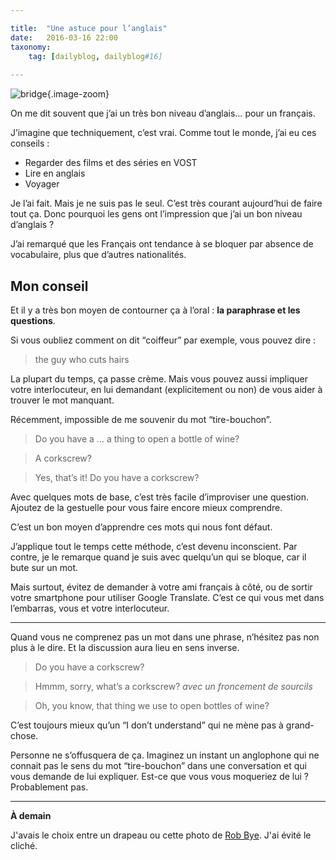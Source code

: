 ```yaml
---

title:  "Une astuce pour l’anglais"
date:   2016-03-16 22:00
taxonomy:
    tag: [dailyblog, dailyblog#16]
    
---
```


![bridge](bridge@2x.jpg){.image-zoom}

On me dit souvent que j’ai un très bon niveau d’anglais… pour un français.

J’imagine que techniquement, c’est vrai. Comme tout le monde, j’ai eu ces conseils : 
- Regarder des films et des séries en VOST
- Lire en anglais
- Voyager

Je l’ai fait. Mais je ne suis pas le seul. C’est très courant aujourd’hui de faire tout ça. Donc pourquoi les gens ont l’impression que j’ai un bon niveau d’anglais ?

J’ai remarqué que les Français ont tendance à se bloquer par absence de vocabulaire, plus que d’autres nationalités.

## Mon conseil

Et il y a très bon moyen de contourner ça à l’oral : **la paraphrase et les questions**.

Si vous oubliez comment on dit “coiffeur” par exemple, vous pouvez dire :

> the guy who cuts hairs

La plupart du temps, ça passe crème. Mais vous pouvez aussi impliquer votre interlocuteur, en lui demandant (explicitement ou non) de vous aider à trouver le mot manquant.

Récemment, impossible de me souvenir du mot “tire-bouchon”.

> Do you have a … a thing to open a bottle of wine?

> A corkscrew?

> Yes, that’s it! Do you have a corkscrew?

Avec quelques mots de base, c’est très facile d’improviser une question. Ajoutez de la gestuelle pour vous faire encore mieux comprendre. 

C’est un bon moyen d’apprendre ces mots qui nous font défaut.

J’applique tout le temps cette méthode, c’est devenu inconscient. Par contre, je le remarque quand je suis avec quelqu’un qui se bloque, car il bute sur un mot.

Mais surtout, évitez de demander à votre ami français à côté, ou de sortir votre smartphone pour utiliser Google Translate. C’est ce qui vous met dans l’embarras, vous et votre interlocuteur.

____

Quand vous ne comprenez pas un mot dans une phrase, n’hésitez pas non plus à le dire. Et la discussion aura lieu en sens inverse.

> Do you have a corkscrew?

> Hmmm, sorry, what’s a corkscrew? *avec un froncement de sourcils*

> Oh, you know, that thing we use to open bottles of wine?

C’est toujours mieux qu’un “I don’t understand” qui ne mène pas à grand-chose.

Personne ne s’offusquera de ça. Imaginez un instant un anglophone qui ne connait pas le sens du mot “tire-bouchon” dans une conversation et qui vous demande de lui expliquer. Est-ce que vous vous moqueriez de lui ? Probablement pas.
_____

**À demain**

J'avais le choix entre un drapeau ou cette photo de [Rob Bye](https://unsplash.com/robbye91). J'ai évité le cliché.